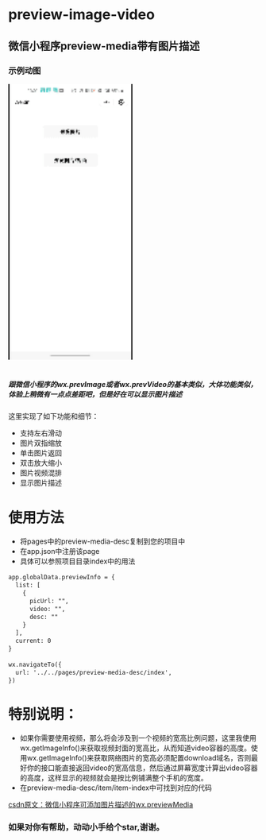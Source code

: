 # preview-image-video
## 微信小程序preview-media带有图片描述

### 示例动图
<img src="/img/test.gif" width = "250" height = "555"/><br><br>
##### 跟微信小程序的wx.prevImage或者wx.prevVideo的基本类似，大体功能类似，体验上稍微有一点点差距吧，但是好在可以显示图片描述<br>
这里实现了如下功能和细节：<br>
* 支持左右滑动
* 图片双指缩放
* 单击图片返回
* 双击放大缩小
* 图片视频混排
* 显示图片描述

# 使用方法<br>
* 将pages中的preview-media-desc复制到您的项目中<br>
* 在app.json中注册该page<br>
* 具体可以参照项目目录index中的用法<br>

```
app.globalData.previewInfo = {
  list: [
    {
      picUrl: "", 
      video: "",
      desc: ""
    }
  ],
  current: 0
}

wx.navigateTo({
  url: '../../pages/preview-media-desc/index',
})
```
# 特别说明：
* 如果你需要使用视频，那么将会涉及到一个视频的宽高比例问题，这里我使用wx.getImageInfo()来获取视频封面的宽高比，从而知道video容器的高度。使用wx.getImageInfo()来获取网络图片的宽高必须配置download域名，否则最好你的接口能直接返回video的宽高信息，然后通过屏幕宽度计算出video容器的高度，这样显示的视频就会是按比例铺满整个手机的宽度。
* 在preview-media-desc/item/item-index中可找到对应的代码


[csdn原文：微信小程序可添加图片描述的wx.previewMedia]()<br>
### 如果对你有帮助，动动小手给个star,谢谢。
